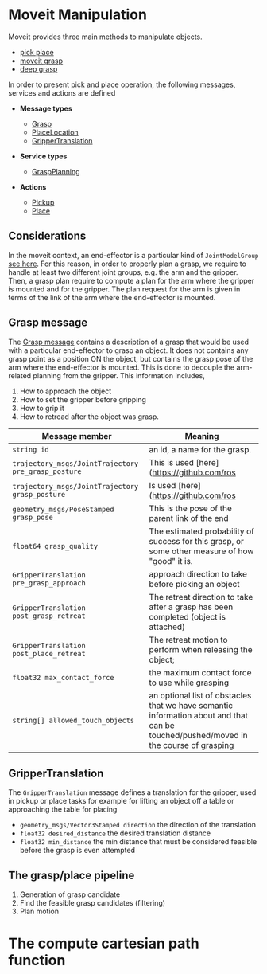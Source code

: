 # Moveit Manipulation

Moveit provides three main methods to manipulate objects.

- [pick place](https://ros-planning.github.io/moveit_tutorials/doc/pick_place/pick_place_tutorial.html)
- [moveit grasp](https://ros-planning.github.io/moveit_tutorials/doc/moveit_grasps/moveit_grasps_tutorial.html)
- [deep grasp](https://ros-planning.github.io/moveit_tutorials/doc/moveit_deep_grasps/moveit_deep_grasps_tutorial.html)

In order to present pick and place operation, the following messages, services and actions are defined

- **Message types**
    - [Grasp](http://docs.ros.org/en/noetic/api/moveit_msgs/html/msg/Grasp.html)
    - [PlaceLocation](http://docs.ros.org/en/noetic/api/moveit_msgs/html/msg/PlaceLocation.html)
    - [GripperTranslation](http://docs.ros.org/en/noetic/api/moveit_msgs/html/msg/GripperTranslation.html)

- **Service types**
    - [GraspPlanning](http://docs.ros.org/en/noetic/api/moveit_msgs/html/srv/GraspPlanning.html)

- **Actions**
    - [Pickup](http://docs.ros.org/en/noetic/api/moveit_msgs/html/action/Pickup.html)
    - [Place](http://docs.ros.org/en/noetic/api/moveit_msgs/html/action/Place.html)


## Considerations

In the moveit context, an end-effector is a particular kind of `JointModelGroup` [see here](https://github.com/ros-planning/moveit/blob/55aee7130851654fa198745649465a4a1c386fc4/moveit_core/robot_model/include/moveit/robot_model/joint_model_group.h#L68).
For this reason, in order to properly plan a grasp, we require to handle at least two different joint groups, e.g. the arm and the gripper.
Then, a grasp plan require to compute a plan  for the arm where the gripper is mounted and for the gripper.
The plan request for the arm is given in terms of the link of the arm where the end-effector is mounted.

## Grasp message

The [Grasp message](http://docs.ros.org/en/noetic/api/moveit_msgs/html/msg/Grasp.html) contains a description of a grasp that would be used with a particular end-effector to grasp an object.
It does not contains any grasp point as a position ON the object, but contains the grasp pose of the arm where the end-effector is mounted.
This is done to decouple the arm-related planning from the gripper.
This information includes,
1. How to approach the object
3. How to set the gripper before gripping
4. How to grip it
5. How to retread after the object was grasp.

| Message member | Meaning |
| -------------- | ------- |
| `string id`  | an id, a name for the grasp.|
| `trajectory_msgs/JointTrajectory pre_grasp_posture` | This is used [here](https://github.com/ros|planning/moveit_tutorials/blob/9e2622861cf9e4373b93169a4a7bb853ed3b04d3/doc/pick_place/src/pick_place_tutorial.cpp#L124) to set the joints positions of the hand (only define these joints) that represent the hand opened. It is described as "The internal posture of the hand for the pre|grasp. Only positions are used"|
| `trajectory_msgs/JointTrajectory grasp_posture` |Is used [here](https://github.com/ros|planning/moveit_tutorials/blob/9e2622861cf9e4373b93169a4a7bb853ed3b04d3/doc/pick_place/src/pick_place_tutorial.cpp#L130) to specify the join configuration that closes the gripper. It is described as "The internal posture of the hand for the grasp. Only positions and efforts are used"|
| `geometry_msgs/PoseStamped grasp_pose` | This is the pose of the parent link of the end|effector, **not actually the pose of any link in the end|effector**.|
| `float64 grasp_quality` | The estimated probability of success for this grasp, or some other measure of how "good" it is.|
| `GripperTranslation pre_grasp_approach` | approach direction to take before picking an object|
| `GripperTranslation post_grasp_retreat` | The retreat direction to take after a grasp has been completed (object is attached)|
| `GripperTranslation post_place_retreat` | The retreat motion to perform when releasing the object;|
| `float32 max_contact_force` | the maximum contact force to use while grasping|
| `string[] allowed_touch_objects` | an optional list of obstacles that we have semantic information about and that can be touched/pushed/moved in the course of grasping|

## GripperTranslation

The `GripperTranslation` message defines a translation for the gripper, used in pickup or place tasks  for example for lifting an object off a table or approaching the table for placing

- `geometry_msgs/Vector3Stamped direction` the direction of the translation
- `float32 desired_distance` the desired translation distance
- `float32 min_distance` the min distance that must be considered feasible before the grasp is even attempted

## The grasp/place pipeline

1. Generation of grasp candidate
2. Find the feasible grasp candidates (filtering)
3. Plan motion



# The compute cartesian path function
